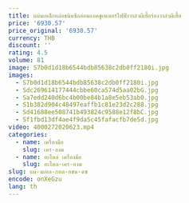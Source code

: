 ```yaml
---
title: แผ่นเหล็กหล่อชนิดซีลอ่อนแอคชูเอเตอร์ไฟฟ้าวาล์วผีเสื้อร่องวาล์วผีเสื้อ
price: '6930.57'
price_original: '6930.57'
currency: THB
discount: ''
rating: 4.5
volume: 81
image: S7b0d1d18b6544bdb85638c2db0ff2180i.jpg
images:
  - S7b0d1d18b6544bdb85638c2db0ff2180i.jpg
  - Sdc269614177444cbbe60ca574d5aa02bG.jpg
  - Sa7edd240d6bc4b00be84b1a8e5eb53ab0.jpg
  - S1b382d904c48497eaffb1c81e23d2c288.jpg
  - Sd41688ee508741b493824c9588e12f8bC.jpg
  - Sf1fbd13df4ae4f9da5c45fafacfb7de5d.jpg
video: 4000272020623.mp4
categories:
  - name: เครื่องมือ
    slug: เคร-องม
  - name: อะไหล่ เครื่องมือ
    slug: อะไหล-เคร-องม
slug: แผ-นเหล-กหล-อชน-ดซ
encode: onXeGzu
lang: th
---
```

  